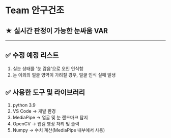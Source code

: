 # Team 안구건조
## ★ 실시간 판정이 가능한 눈싸움 VAR

---

## ✅ 수정 예정 리스트
1. 실눈 상태를 '눈 감음'으로 오인 인식함
2. 눈 이외의 얼굴 영역이 가려질 경우, 얼굴 인식 실패 발생


## ✅ 사용한 도구 및 라이브러리
1. python 3.9
2. VS Code → 개발 환경
3. MediaPipe → 얼굴 및 눈 랜드마크 탐지
4. OpenCV → 웹캠 영상 처리 및 출력
5. Numpy → 수치 계산(MediaPipe 내부에서 사용)
